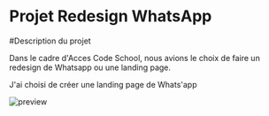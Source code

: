 # Projet Redesign WhatsApp

#Description du projet 

Dans le cadre d'Acces Code School, nous avions le choix de faire un redesign de Whatsapp ou une landing page. 

J'ai choisi de créer une landing page de Whats'app 

![preview](what.png)
